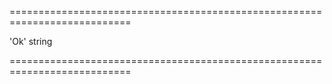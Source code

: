 <!--**
/*-------------------------------------------
    Auto-generated file. Do not modify.
-------------------------------------------

**-->
===========================================================================
<!--default-->'Ok'<!--/default-->
<!--type-->string<!--/type-->
===========================================================================

<!--shortDescription-->

<!--/shortDescription-->

<!--fullDescription-->

<!--/fullDescription-->
